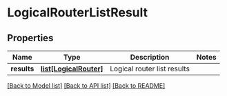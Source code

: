 # LogicalRouterListResult

## Properties
Name | Type | Description | Notes
------------ | ------------- | ------------- | -------------
**results** | [**list[LogicalRouter]**](LogicalRouter.md) | Logical router list results | 

[[Back to Model list]](../README.md#documentation-for-models) [[Back to API list]](../README.md#documentation-for-api-endpoints) [[Back to README]](../README.md)

